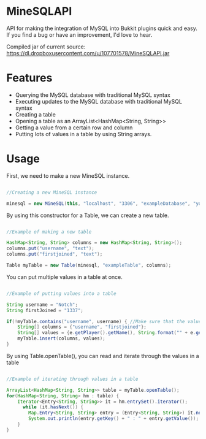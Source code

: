 MineSQLAPI
==========

API for making the integration of MySQL into Bukkit plugins quick and easy. If you find a bug or have an improvement, I'd love to hear.

Compiled jar of current source: https://dl.dropboxusercontent.com/u/107701578/MineSQLAPI.jar

Features
========

- Querying the MySQL database with traditional MySQL syntax
- Executing updates to the MySQL database with traditional MySQL syntax
- Creating a table
- Opening a table as an ArrayList<HashMap<String, String>>
- Getting a value from a certain row and column
- Putting lots of values in a table by using String arrays.

Usage
=====

First, we need to make a new MineSQL instance.

```java

//Creating a new MineSQL instance

minesql = new MineSQL(this, "localhost", "3306", "exampleDatabase", "yourUser", "1337p4ssw0rd");
```

By using this constructor for a Table, we can create a new table.

```java

//Example of making a new table

HashMap<String, String> columns = new HashMap<String, String>();
columns.put("username", "text");
columns.put("firstjoined", "text");

Table myTable = new Table(minesql, "exampleTable", columns);
```

You can put multiple values in a table at once.

```java

//Example of putting values into a table

String username = "Notch";
String firstJoined = "1337";

if(!myTable.contains("username", username) { //Make sure that the value is not in the database
	String[] columns = {"username", "firstjoined"};
	String[] values = {e.getPlayer().getName(), String.format("" + e.getPlayer().getFirstPlayed())};
	myTable.insert(columns, values);
}
```

By using Table.openTable(), you can read and iterate through the values in a table 

```java

//Example of iterating through values in a table

ArrayList<HashMap<String, String>> table = myTable.openTable();
for(HashMap<String, String> hm : table) {
	Iterator<Entry<String, String>> it = hm.entrySet().iterator();
	  while (it.hasNext()) {
		Map.Entry<String, String> entry = (Entry<String, String>) it.next();
		System.out.println(entry.getKey() + " : " + entry.getValue());
	}
}
```


			
